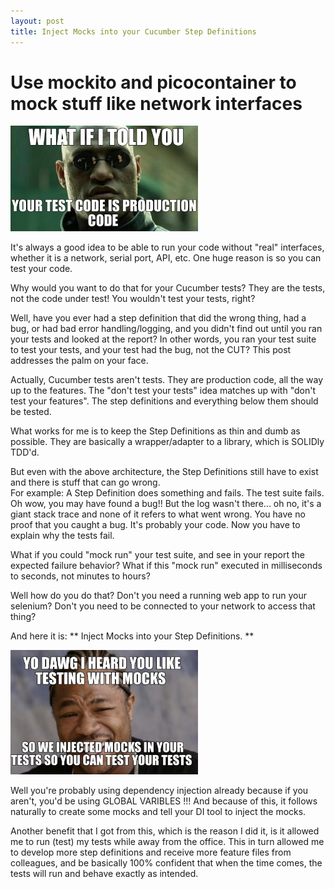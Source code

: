 ```yaml
---
layout: post
title: Inject Mocks into your Cucumber Step Definitions
---
```

# Use mockito and picocontainer to mock stuff like network interfaces
  
<img src="/assets/morpheus-testing.jpg" width="300" >
  
It's always a good idea to be able to run your code without "real" interfaces, whether it is a network, serial port, API, etc.  One huge reason is so you can test your code.
  
Why would you want to do that for your Cucumber tests?  They are the tests, not the code under test!  You wouldn't test your tests, right?
  
Well, have you ever had a step definition that did the wrong thing, had a bug, or had bad error handling/logging, and you didn't find out until you ran your tests and looked at the report?  In other words, you ran your test suite to test your tests, and your test had the bug, not the CUT?  This post addresses the palm on your face.

Actually, Cucumber tests aren't tests.  They are production code, all the way up to the features.  The "don't test your tests" idea matches up with "don't test your features".  The step definitions and everything below them should be tested.
  
What works for me is to keep the Step Definitions as thin and dumb as possible.  They are basically a wrapper/adapter to a library, which is SOLIDly TDD'd.  
  
But even with the above architecture, the Step Definitions still have to exist and there is stuff that can go wrong.  
For example:  A Step Definition does something and fails.  The test suite fails.  Oh wow, you may have found a bug!!  But the log wasn't there... oh no, it's a giant stack trace and none of it refers to what went wrong.  You have no proof that you caught a bug.  It's probably your code.  Now you have to explain why the tests fail.  
  
What if you could "mock run" your test suite, and see in your report the expected failure behavior?  What if this "mock run" executed in milliseconds to seconds, not minutes to hours?  
   
Well how do you do that?  Don't you need a running web app to run your selenium?  Don't you need to be connected to your network to access that thing?  
  
And here it is: ** Inject Mocks into your Step Definitions. ** 

<img src="/assets/xibit-testing.jpg"  width="300" >
  
Well you're probably using dependency injection already because if you aren't, you'd be using GLOBAL VARIBLES !!!   And because of this, it follows naturally to create some mocks and tell your DI tool to inject the mocks.  
  
  
Another benefit that I got from this, which is the reason I did it, is it allowed me to run (test) my tests while away from the office.  This in turn allowed me to develop more step definitions and receive more feature files from colleagues, and be basically 100% confident that when the time comes, the tests will run and behave exactly as intended.



  

